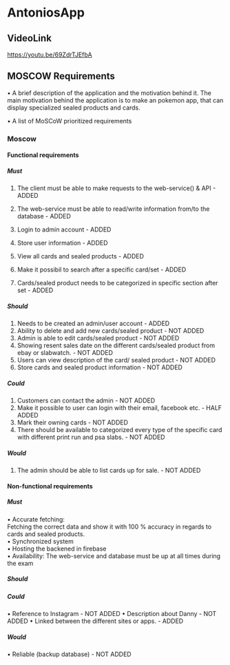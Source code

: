 # AntoniosApp

## VideoLink
https://youtu.be/69ZdrTJEfbA

## MOSCOW Requirements
•	A brief description of the application and the motivation behind it.
The main motivation behind the application is to make an pokemon app, that can display specialized sealed products and cards.  

•	A list of MoSCoW prioritized requirements

### Moscow
#### Functional requirements 
##### Must 
1.	The client must be able to make requests to the web-service() & API - ADDED

2.	The web-service must be able to read/write information from/to the database - ADDED
3.	Login to admin account - ADDED
4.	Store user information - ADDED
5.	View all cards and sealed products  - ADDED
6.	Make it possibil to search after a specific card/set - ADDED
7.	Cards/sealed product needs to be categorized in specific section after set - ADDED
##### Should 
1.	Needs to be created an admin/user account - ADDED
2.	Ability to delete and add new cards/sealed product  - NOT ADDED
3.	Admin is able to edit cards/sealed product  - NOT ADDED
4.	Showing resent sales date on the different cards/sealed product from ebay or slabwatch. - NOT ADDED
5.	Users  can view description of the card/ sealed product - NOT ADDED
6.	Store cards and sealed product information - NOT ADDED


##### Could
1.	Customers can contact the admin  - NOT ADDED
2.	Make it possible to user can login with their email, facebook etc.  -  HALF ADDED
3.	Mark their owning cards - NOT ADDED
4.	There should be available to categorized every type of the specific card with different print run and psa slabs. - NOT ADDED

##### Would 
1.	The admin should be able to list cards up for sale. - NOT ADDED
#### Non-functional requirements 
##### Must 
•	Accurate fetching:   
Fetching the correct data and show it with 100 % accuracy in regards to cards and sealed products.   
•	Synchronized system  
•	Hosting the backened in firebase  
•	Availability: The web-service and database must be up at all times during the exam  


##### Should 


##### Could
•	Reference to Instagram - NOT ADDED
•	Description about Danny - NOT ADDED
•	Linked between the different sites or apps. - ADDED

##### Would 
• Reliable (backup database) - NOT ADDED
